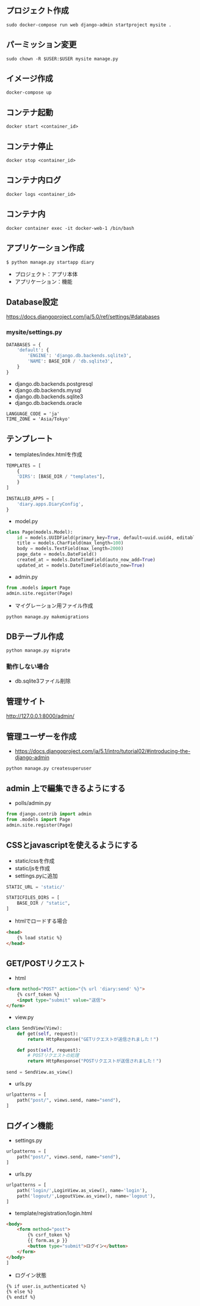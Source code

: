 ## プロジェクト作成
```
sudo docker-compose run web django-admin startproject mysite .
```
## パーミッション変更
```
sudo chown -R $USER:$USER mysite manage.py
```
## イメージ作成
```
docker-compose up
```
## コンテナ起動
```
docker start <container_id>
```
## コンテナ停止
```
docker stop <container_id>
```
## コンテナ内ログ
```
docker logs <container_id>
```
## コンテナ内
```
docker container exec -it docker-web-1 /bin/bash
```

## アプリケーション作成
```
$ python manage.py startapp diary
```
- プロジェクト：アプリ本体
- アプリケーション：機能

## Database設定
https://docs.djangoproject.com/ja/5.0/ref/settings/#databases
### mysite/settings.py
```python
DATABASES = {
    'default': {
        'ENGINE': 'django.db.backends.sqlite3',
        'NAME': BASE_DIR / 'db.sqlite3',
    }
}
```
- django.db.backends.postgresql
- django.db.backends.mysql
- django.db.backends.sqlite3
- django.db.backends.oracle

```
LANGUAGE_CODE = 'ja'
TIME_ZONE = 'Asia/Tokyo'
```

## テンプレート
- templates/index.htmlを作成
```python
TEMPLATES = [
    {
    'DIRS': [BASE_DIR / "templates"],
    }
]
```
```python
INSTALLED_APPS = [
    'diary.apps.DiaryConfig',
}
```
- model.py
```python
class Page(models.Model):
    id = models.UUIDField(primary_key=True, default=uuid.uuid4, editable=False)
    title = models.CharField(max_length=100)
    body = models.TextField(max_length=2000)
    page_date = models.DateField()
    created_at = models.DateTimeField(auto_now_add=True)
    updated_at = models.DateTimeField(auto_now=True)
```
- admin.py
```python
from .models import Page
admin.site.register(Page)
```
- マイグレーション用ファイル作成
```
python manage.py makemigrations
```
## DBテーブル作成
```
python manage.py migrate
```
### 動作しない場合
- db.sqlite3ファイル削除

## 管理サイト
http://127.0.0.1:8000/admin/ 

## 管理ユーザーを作成
- https://docs.djangoproject.com/ja/5.1/intro/tutorial02/#introducing-the-django-admin
```
python manage.py createsuperuser
```
## admin 上で編集できるようにする
- polls/admin.py
```python
from django.contrib import admin
from .models import Page
admin.site.register(Page)
```

## CSSとjavascriptを使えるようにする
- static/cssを作成
- static/jsを作成
- settings.pyに追加
```python
STATIC_URL = 'static/'

STATICFILES_DIRS = [
    BASE_DIR / "static",
]
```
- htmlでロードする場合
```html
<head>
    {% load static %}
</head>
```
## GET/POSTリクエスト
- html
```html
<form method="POST" action="{% url 'diary:send' %}">
    {% csrf_token %}
    <input type="submit" value="送信">
</form>
```
- view.py
```python
class SendView(View):
    def get(self, request):
        return HttpResponse("GETリクエストが送信されました！")

    def post(self, request):
        # POSTリクエストの処理
        return HttpResponse("POSTリクエストが送信されました！")
        
send = SendView.as_view()
```
- urls.py
```python
urlpatterns = [
    path("post/", views.send, name="send"),
]
```
## ログイン機能
- settings.py
```python
urlpatterns = [
    path("post/", views.send, name="send"),
]
```
- urls.py
```python
urlpatterns = [
    path('login/',LoginView.as_view(), name='login'),
    path('logout/',LogoutView.as_view(), name='logout'),
]
```
- template/registration/login.html
```html
<body>
    <form method="post">
        {% csrf_token %}
        {{ form.as_p }}
        <button type="submit">ログイン</button>
    </form>
</body>
]
```
- ログイン状態
```html
{% if user.is_authenticated %}
{% else %}
{% endif %}
```

